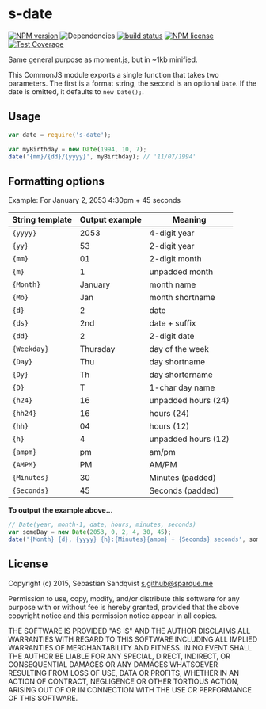# s-date
[![NPM version](https://img.shields.io/npm/v/s-date.svg)](https://www.npmjs.com/package/s-date) ![Dependencies](https://img.shields.io/david/sebastiansandqvist/s-date.svg) [![build status](http://img.shields.io/travis/sebastiansandqvist/s-date.svg)](https://travis-ci.org/sebastiansandqvist/s-date) [![NPM license](https://img.shields.io/npm/l/s-date.svg)](https://www.npmjs.com/package/s-date) [![Test Coverage](https://codeclimate.com/github/sebastiansandqvist/s-date/badges/coverage.svg)](https://codeclimate.com/github/sebastiansandqvist/s-date/coverage)

Same general purpose as moment.js, but in ~1kb minified.

This CommonJS module exports a single function that takes two parameters. The first is a format string, the second is an optional `Date`. If the date is omitted, it defaults to `new Date();`.

## Usage
```javascript
var date = require('s-date');

var myBirthday = new Date(1994, 10, 7);
date('{mm}/{dd}/{yyyy}', myBirthday); // '11/07/1994'
```

## Formatting options

Example: For January 2, 2053 4:30pm + 45 seconds

| String template | Output example | Meaning             |
| --------------- | -------------- | ------------------- |
| `{yyyy}`        | 2053           | 4-digit year        |
| `{yy}`          | 53             | 2-digit year        |
| `{mm}`          | 01             | 2-digit month       |
| `{m}`           | 1              | unpadded month      |
| `{Month}`       | January        | month name          |
| `{Mo}`          | Jan            | month shortname     |
| `{d}`           | 2              | date                |
| `{ds}`          | 2nd            | date + suffix       |
| `{dd}`          | 2              | 2-digit date        |
| `{Weekday}`     | Thursday       | day of the week     |
| `{Day}`         | Thu            | day shortname       |
| `{Dy}`          | Th             | day shortername     |
| `{D}`           | T              | 1-char day name     |
| `{h24}`         | 16             | unpadded hours (24) |
| `{hh24}`        | 16             | hours (24)          |
| `{hh}`          | 04             | hours (12)          |
| `{h}`           | 4              | unpadded hours (12) |
| `{ampm}`        | pm             | am/pm               |
| `{AMPM}`        | PM             | AM/PM               |
| `{Minutes}`     | 30             | Minutes (padded)    |
| `{Seconds}`     | 45             | Seconds (padded)    |


**To output the example above...**
```javascript
// Date(year, month-1, date, hours, minutes, seconds)
var someDay = new Date(2053, 0, 2, 4, 30, 45);
date('{Month} {d}, {yyyy} {h}:{Minutes}{ampm} + {Seconds} seconds', someDay);
```

## License
Copyright (c) 2015, Sebastian Sandqvist <s.github@sparque.me>

Permission to use, copy, modify, and/or distribute this software for any purpose with or without fee is hereby granted, provided that the above copyright notice and this permission notice appear in all copies.

THE SOFTWARE IS PROVIDED "AS IS" AND THE AUTHOR DISCLAIMS ALL WARRANTIES WITH REGARD TO THIS SOFTWARE INCLUDING ALL IMPLIED WARRANTIES OF MERCHANTABILITY AND FITNESS. IN NO EVENT SHALL THE AUTHOR BE LIABLE FOR ANY SPECIAL, DIRECT, INDIRECT, OR CONSEQUENTIAL DAMAGES OR ANY DAMAGES WHATSOEVER RESULTING FROM LOSS OF USE, DATA OR PROFITS, WHETHER IN AN ACTION OF CONTRACT, NEGLIGENCE OR OTHER TORTIOUS ACTION, ARISING OUT OF OR IN CONNECTION WITH THE USE OR PERFORMANCE OF THIS SOFTWARE.